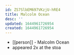 ```yaml
---
id: ZS7SlbEM697VKzjU-hRE4
title: Malcolm Ocean
desc: ''
updated: 1644961726954
created: 1644961726954
---
```



- [[person]] - Malcolm Ocean
- appeared 2x at the stoa
